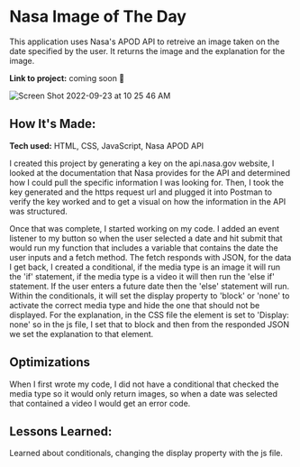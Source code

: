 # Nasa Image of The Day

This application uses Nasa's APOD API to retreive an image taken on the date specified by the user. It returns the image and the explanation for the image.

**Link to project:** coming soon 🚀

![Screen Shot 2022-09-23 at 10 25 46 AM](https://user-images.githubusercontent.com/98131320/192023782-c263c88a-7161-4b53-be44-788f8af3d885.png)

## How It's Made:

**Tech used:** HTML, CSS, JavaScript, Nasa APOD API

I created this project by generating a key on the api.nasa.gov website, I looked at the documentation that Nasa provides for the API and determined how I could pull the specific information I was looking for. Then, I took the key generated and the https request url and plugged it into Postman to verify the key worked and to get a visual on how the information in the API was structured.

Once that was complete, I started working on my code. I added an event listener to my button so when the user selected a date and hit submit that would run my function that includes a variable that contains the date the user inputs and a fetch method. The fetch responds with JSON, for the data I get back, I created a conditional, if the media type is an image it will run the 'if' statement, if the media type is a video it will then run the 'else if' statement. If the user enters a future date then the 'else' statement will run. Within the conditionals, it will set the display property to 'block' or 'none' to activate the correct media type and hide the one that should not be displayed. For the explanation, in the CSS file the element is set to 'Display: none' so in the js file, I set that to block and then from the responded JSON we set the explanation to that element.

## Optimizations

When I first wrote my code, I did not have a conditional that checked the media type so it would only return images, so when a date was selected that contained a video I would get an error code. 

## Lessons Learned:

Learned about conditionals, changing the display property with the js file.

